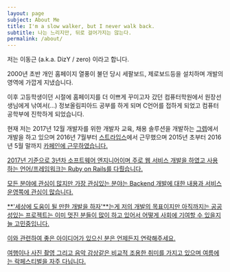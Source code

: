 ```yaml
---
layout: page
subject: About Me
title: I'm a slow walker, but I never walk back.
subtitle: 나는 느리지만, 뒤로 걸어가지는 않는다.
permalink: /about/
---
```


저는 이동근 (a.k.a. DizY / zero) 이라고 합니다.

2000년 초반 개인 홈페이지 열풍이 불던 당시 세팔보드, 제로보드등을 설치하며 개발의 영역에 가깝게 지냈습니다.

이후 고등학생이던 시절에 홈페이지를 더 이쁘게 꾸미고자 갔던 컴퓨터학원에서 원장선생님에게 낚여서(...) 정보올림피아드 공부를 하게 되며 C언어를 접하게 되었고 컴퓨터공학부에 진학하게 되었습니다.

현재 저는 2017년 12월 개발자를 위한 개발자 교육, 채용 솔루션을 개발하는 <a href="http://www.grepp.co/" target="_blank">그렙</a>에서 개발을 하고 있으며 2016년 7월부터 <a href="http://www.stripes.co.kr/" target="_blank">스트라입스</a>에서 근무했으며 2015년 초부터 2016년 5월 말까지 <a href="https://www.carffeine.com/" target="_blank">카페인에 근무하였습니다.

2017년 기준으로 3년차 소프트웨어 엔지니어이며 주로 웹 서비스 개발을 하였고 사용하는 언어/프레임워크는 Ruby on Rails를 다뤘습니다.

모든 분야에 관심이 많지만 가장 관심있는 분야는 Backend 개발에 대한 내용과 서비스 운영쪽에 관심이 많습니다.

**'세상에 도움이 될 만한 개발을 하자'**는게 저의 개발의 목표이지만 아직까지는 공공성있는 프로젝트는 이미 멋진 분들이 많이 하고 있어서 어떻게 사회에 기여할 수 있을지 늘 고민중입니다.

이와 관련하여 좋은 아이디어가 있으신 분은 언제든지 연락해주세요.

여행이나 사진 촬영 그리고 음악 감상같은 비교적 조용한 취미를 가지고 있으며 여름에는 락페스티벌을 자주 다닙니다.
